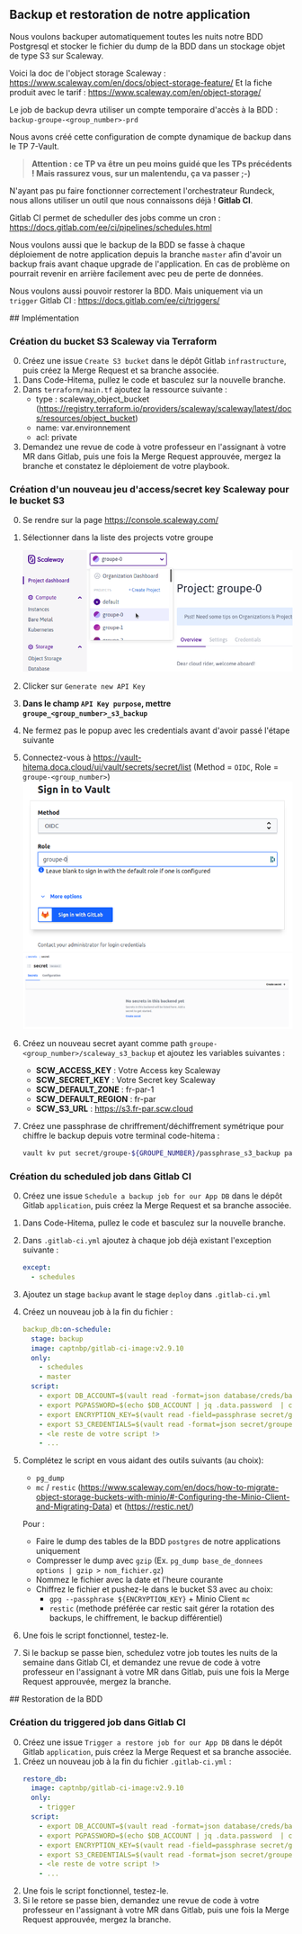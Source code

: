 ## Backup et restoration de notre application
Nous voulons backuper automatiquement toutes les nuits notre BDD Postgresql et stocker le fichier du dump de la BDD dans un stockage objet de type S3 sur Scaleway.

Voici la doc de l'object storage Scaleway : https://www.scaleway.com/en/docs/object-storage-feature/
Et la fiche produit avec le tarif : https://www.scaleway.com/en/object-storage/

Le job de backup devra utiliser un compte temporaire d'accès à la BDD : `backup-groupe-<group_number>-prd`

Nous avons créé cette configuration de compte dynamique de backup dans le TP 7-Vault.

> **Attention : ce TP va être un peu moins guidé que les TPs précédents ! Mais rassurez vous, sur un malentendu, ça va passer ;-)**

N'ayant pas pu faire fonctionner correctement l'orchestrateur Rundeck, nous allons utiliser un outil que nous connaissons déjà ! **Gitlab CI**.

Gitlab CI permet de scheduller des jobs comme un cron : https://docs.gitlab.com/ee/ci/pipelines/schedules.html

Nous voulons aussi que le backup de la BDD se fasse à chaque déploiement de notre application depuis la branche `master` afin d'avoir un backup frais avant chaque upgrade de l'application. En cas de problème on pourrait revenir en arrière facilement avec peu de perte de données.

Nous voulons aussi pouvoir restorer la BDD. Mais uniquement via un `trigger` Gitlab CI : https://docs.gitlab.com/ee/ci/triggers/

## Implémentation

### Création du bucket S3 Scaleway via Terraform

0.  Créez une issue `Create S3 bucket` dans le dépôt Gitlab `infrastructure`, puis créez la Merge Request et sa branche associée.
1.  Dans Code-Hitema, pullez le code et basculez sur la nouvelle branche.
2.  Dans `terraform/main.tf` ajoutez la ressource suivante :
    - type : scaleway_object_bucket (https://registry.terraform.io/providers/scaleway/scaleway/latest/docs/resources/object_bucket)
    - name: var.environnement
    - acl: private
3.  Demandez une revue de code à votre professeur en l'assignant à votre MR dans Gitlab, puis une fois la Merge Request approuvée, mergez la branche et constatez le déploiement de votre playbook.

### Création d'un nouveau jeu d'access/secret key Scaleway pour le bucket S3

0.  Se rendre sur la page https://console.scaleway.com/
1.  Sélectionner dans la liste des projects votre groupe

    ![Group](images/scaleway-0.png)
2.  Clicker sur `Generate new API Key`
3.  **Dans le champ `API Key purpose`, mettre `groupe_<group_number>_s3_backup`**
4.  Ne fermez pas le popup avec les credentials avant d'avoir passé l'étape suivante
5.  Connectez-vous à https://vault-hitema.doca.cloud/ui/vault/secrets/secret/list (Method = `OIDC`, Role = `groupe-<group_number>`)
     ![vault](images/vault-2.png)
     ![vault](images/vault-0.png)
6.  Créez un nouveau secret ayant comme path `groupe-<group_number>/scaleway_s3_backup` et ajoutez les variables suivantes :
    - **SCW_ACCESS_KEY** : Votre Access key Scaleway
    - **SCW_SECRET_KEY** : Votre Secret key Scaleway
    - **SCW_DEFAULT_ZONE** : fr-par-1
    - **SCW_DEFAULT_REGION** : fr-par
    - **SCW_S3_URL** : https://s3.fr-par.scw.cloud
7.  Créez une passphrase de chriffrement/déchiffrement symétrique pour chiffre le backup depuis votre terminal code-hitema :
    ```bash
    vault kv put secret/groupe-${GROUPE_NUMBER}/passphrase_s3_backup passphrase=$(pwgen 64 1)
    ```

### Création du scheduled job dans Gitlab CI

0.  Créez une issue `Schedule a backup job for our App DB` dans le dépôt Gitlab `application`, puis créez la Merge Request et sa branche associée.
1.  Dans Code-Hitema, pullez le code et basculez sur la nouvelle branche.
2.  Dans `.gitlab-ci.yml` ajoutez à chaque job déjà existant l'exception suivante :
    ```yaml
    except:
      - schedules
    ```
3.  Ajoutez un stage `backup` avant le stage `deploy` dans `.gitlab-ci.yml`
3.  Créez un nouveau job à la fin du fichier :
    ```yaml
    backup_db:on-schedule:
      stage: backup
      image: captnbp/gitlab-ci-image:v2.9.10
      only:
        - schedules
        - master
      script:
        - export DB_ACCOUNT=$(vault read -format=json database/creds/backup-groupe-<group_number>-prd)
        - export PGPASSWORD=$(echo $DB_ACCOUNT | jq .data.password  | cut -d '"' -f2)
        - export ENCRYPTION_KEY=$(vault read -field=passphrase secret/groupe-<group_number>/passphrase_s3_backup)
        - export S3_CREDENTIALS=$(vault read -format=json secret/groupe-<group_number>/scaleway_s3_backup)
        - <le reste de votre script !>
        - ...
    ```
4.  Complétez le script en vous aidant des outils suivants (au choix):

    - `pg_dump`
    - `mc` / `restic` (https://www.scaleway.com/en/docs/how-to-migrate-object-storage-buckets-with-minio/#-Configuring-the-Minio-Client-and-Migrating-Data) et (https://restic.net/)

    Pour :

    - Faire le dump des tables de la BDD `postgres` de notre applications uniquement
    - Compresser le dump avec `gzip` (Ex. `pg_dump base_de_donnees options | gzip > nom_fichier.gz`)
    - Nommez le fichier avec la date et l'heure courante
    - Chiffrez le fichier et pushez-le dans le bucket S3 avec au choix:
      - `gpg --passphrase ${ENCRYPTION_KEY}` + Minio Client `mc`
      - `restic` (methode préférée car restic sait gérer la rotation des backups, le chiffrement, le backup différentiel)
5.  Une fois le script fonctionnel, testez-le.
6.  Si le backup se passe bien, schedulez votre job toutes les nuits de la semaine dans Gitlab CI, et demandez une revue de code à votre professeur en l'assignant à votre MR dans Gitlab, puis une fois la Merge Request approuvée, mergez la branche.

## Restoration de la BDD

### Création du triggered job dans Gitlab CI

0.  Créez une issue `Trigger a restore job for our App DB` dans le dépôt Gitlab `application`, puis créez la Merge Request et sa branche associée.
1.  Créez un nouveau job à la fin du fichier `.gitlab-ci.yml` :
    ```yaml
    restore_db:
      image: captnbp/gitlab-ci-image:v2.9.10
      only:
        - trigger
      script:
        - export DB_ACCOUNT=$(vault read -format=json database/creds/backup-groupe-<group_number>-prd)
        - export PGPASSWORD=$(echo $DB_ACCOUNT | jq .data.password  | cut -d '"' -f2)
        - export ENCRYPTION_KEY=$(vault read -field=passphrase secret/groupe-<group_number>/passphrase_s3_backup)
        - export S3_CREDENTIALS=$(vault read -format=json secret/groupe-<group_number>/scaleway_s3_backup)
        - <le reste de votre script !>
        - ...
    ```
2.  Une fois le script fonctionnel, testez-le.
3.  Si le retore se passe bien, demandez une revue de code à votre professeur en l'assignant à votre MR dans Gitlab, puis une fois la Merge Request approuvée, mergez la branche.